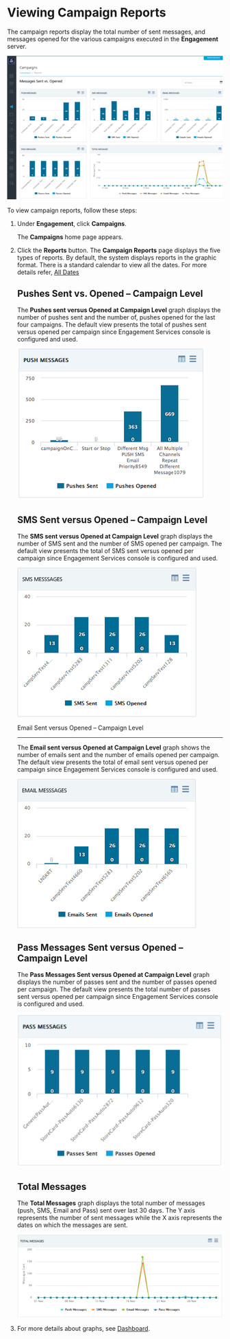                              


Viewing Campaign Reports
========================

The campaign reports display the total number of sent messages, and messages opened for the various campaigns executed in the **Engagement** server.

![](../Resources/Images/Engagement/Campaign/campaignreports_633x419.png)

To view campaign reports, follow these steps:

1.  Under **Engagement**, click **Campaigns**.
    
    The **Campaigns** home page appears.
    
2.  Click the **Reports** button. The **Campaign Reports** page displays the five types of reports. By default, the system displays reports in the graphic format. There is a standard calendar to view all the dates. For more details refer, [All Dates](../Dashboard/Dashboard.md#All_Dates)
    
    Pushes Sent vs. Opened – Campaign Level
    ---------------------------------------
    
    The **Pushes sent versus Opened at Campaign Level** graph displays the number of pushes sent and the number of, pushes opened for the last four campaigns. The default view presents the total of pushes sent versus opened per campaign since Engagement Services console is configured and used.  
    
    ![](../Resources/Images/Engagement/Campaign/pushessentvsopenedgraph.png)
    
    SMS Sent versus Opened – Campaign Level
    ---------------------------------------
    
    The **SMS sent versus Opened at Campaign Level** graph displays the number of SMS sent and the number of SMS opened per campaign. The default view presents the total of SMS sent versus opened per campaign since Engagement Services console is configured and used.
    
    ![](../Resources/Images/Engagement/Campaign/smsmsggraph.png)  
    
    Email Sent versus Opened – Campaign Level  
    
    --------------------------------------------
    
    The **Email sent versus Opened at Campaign Level** graph shows the number of emails sent and the number of emails opened per campaign. The default view presents the total of email sent versus opened per campaign since Engagement Services console is configured and used.
    
    ![](../Resources/Images/Engagement/Campaign/emailmsggraph.png)
    
    Pass Messages Sent versus Opened – Campaign Level
    -------------------------------------------------
    
    The **Pass Messages Sent versus Opened at Campaign Level** graph displays the number of passes sent and the number of passes opened per campaign. The default view presents the total number of passes sent versus opened per campaign since Engagement Services console is configured and used.
    
    ![](../Resources/Images/Engagement/Campaign/passmsggraph_524x391.png)
    
    Total Messages
    --------------
    
    The **Total Messages** graph displays the total number of messages (push, SMS, Email and Pass) sent over last 30 days. The Y axis represents the number of sent messages while the X axis represents the dates on which the messages are sent.
    
    ![](../Resources/Images/Engagement/Campaign/totalmsggraph_592x238.png)
    
3.  For more details about graphs, see [Dashboard](../Dashboard/Dashboard.md).
